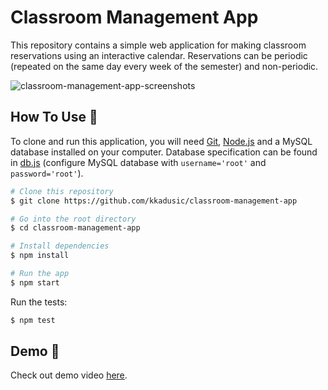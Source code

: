 # Classroom Management App

This repository contains a simple web application for making classroom reservations using an interactive calendar. Reservations can be periodic 
(repeated on the same day every week of the semester) and non-periodic.

![classroom-management-app-screenshots](https://user-images.githubusercontent.com/44180058/128711392-0ba34c1b-f2b1-434f-a738-32db4257ec14.jpeg)

## How To Use :wrench:

To clone and run this application, you will need [Git](https://git-scm.com), [Node.js](https://nodejs.org/en/download/) and a MySQL database installed 
on your computer. Database specification can be found in [db.js](https://github.com/kkadusic/classroom-management-app/blob/master/database/db.js) (configure 
MySQL database with `username='root'` and `password='root'`).

```bash
# Clone this repository
$ git clone https://github.com/kkadusic/classroom-management-app

# Go into the root directory
$ cd classroom-management-app

# Install dependencies
$ npm install

# Run the app
$ npm start
```
Run the tests:
```bash
$ npm test
```

## Demo :movie_camera:

Check out demo video [here](https://drive.google.com/file/d/1V_KvvpcZOOB1t2nAfot2LVsHQhqByqK3/view?usp=sharing).
